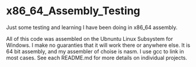 # x86_64_Assembly_Testing
Just some testing and learning I have been doing in x86_64 assembly.

All of this code was assembled on the Ubnuntu Linux Subsystem for Windows. I make no guaranties that it will work there or anywhere else. It is 64 bit assembly, and my assembler of choise is nasm. I use gcc to link in most cases. See each README.md for more details on individual projects.
